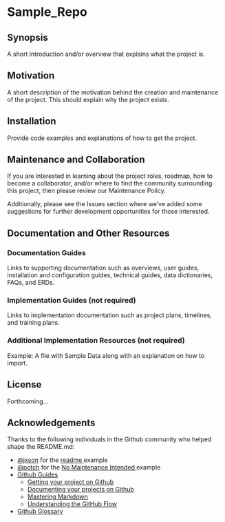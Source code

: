 # Sample_Repo

## Synopsis

A short introduction and/or overview that explains what the project is. 

## Motivation

A short description of the motivation behind the creation and maintenance of the project. This should explain why the project exists.

## Installation

Provide code examples and explanations of how to get the project.

## Maintenance and Collaboration

If you are interested in learning about the project roles, roadmap, how to become a collaborator, and/or where to find the community surrounding this project, then please review our Maintenance Policy. 

Additionally, please see the Issues section where we’ve added some suggestions for further development opportunities for those interested.

## Documentation and Other Resources

### Documentation Guides

Links to supporting documentation such as overviews, user guides, installation and configuration guides, technical guides, data dictionaries, FAQs, and ERDs.

### Implementation Guides (not required)

Links to implementation documentation such as project plans, timelines, and training plans.

### Additional Implementation Resources (not required)

Example: A file with Sample Data along with an explanation on how to import.

## License

Forthcoming...

## Acknowledgements

Thanks to the following individuals in the Github community who helped shape the README.md:

* <a href="https://gist.github.com/jxson" target="_blank">@jxson</a> for the <a href="https://gist.github.com/jxson/1784669" target="_blank"> readme </a> example
* <a href="https://github.com/potch" target="_blank">@potch</a> for the <a href="https://github.com/potch/unmaintained.tech"> No Maintenance Intended </a> example
* <a href="https://guides.github.com/" target="_blank">Github Guides</a>
    * <a href="https://guides.github.com/introduction/getting-your-project-on-github/" target="_blank">Getting your project on Github</a>
    * <a href="https://guides.github.com/features/wikis/#creating-a-readme" target="_blank">Documenting your projects on Github</a>
    * <a href="https://guides.github.com/features/mastering-markdown/" target="_blank">Mastering Markdown</a>
    * <a href="https://guides.github.com/introduction/flow/" target="_blank">Understanding the GitHub Flow</a>
* <a href="https://help.github.com/articles/github-glossary/" target="_blank">Github Glossary</a>


